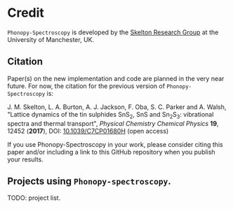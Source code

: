 # Credit

`Phonopy-Spectroscopy` is developed by the [Skelton Research Group](https://skelton-group.github.io/) at the University of Manchester, UK.

## Citation

Paper(s) on the new implementation and code are planned in the very near future.
For now, the citation for the previous version of `Phonopy-Spectroscopy` is:

J. M. Skelton, L. A. Burton, A. J. Jackson, F. Oba, S. C. Parker and A. Walsh, "Lattice dynamics of the tin sulphides SnS<sub>2</sub>, SnS and Sn<sub>2</sub>S<sub>3</sub>: vibrational spectra and thermal transport", *Physical Chemistry Chemical Physics* **19**, 12452 (**2017**), DOI: [10.1039/C7CP01680H](https://doi.org/10.1039/C7CP01680H) (open access)

If you use Phonopy-Spectroscopy in your work, please consider citing this paper and/or including a link to this GitHub repository when you publish your results.

## Projects using `Phonopy-spectroscopy`.

TODO: project list.